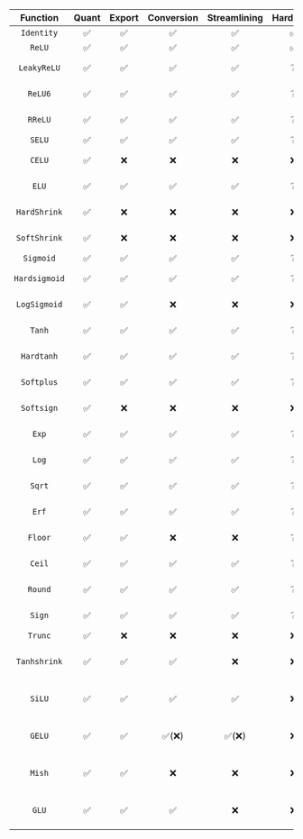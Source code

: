 
|            Function            | Quant | Export | Conversion | Streamlining | Hardware |    Issues    | PRs |
|:------------------------------:| :---: | :----: |:----------:| :----------: | :------: |:------------:| :-: |
|            `Identity`          |   ✅   |   ✅    |     ✅      |      ✅       |    ✅     |              |  |
|             `ReLU`             |   ✅   |   ✅    |     ✅      |      ✅       |    ✅     |              |  |
|          `LeakyReLU`           |   ✅   |   ✅    |     ✅      |      ✅       |    ❔     |              | https://github.com/fastmachinelearning/qonnx/pull/133, https://github.com/Xilinx/finn/pull/1030 |
|            `ReLU6`             |   ✅   |   ✅    |     ✅      |      ✅       |    ❔     |              | https://github.com/fastmachinelearning/qonnx/pull/133, https://github.com/Xilinx/finn/pull/1030 |
|            `RReLU`             |   ✅   |   ✅    |     ✅      |      ✅       |    ❔     |              | https://github.com/fastmachinelearning/qonnx/pull/133, https://github.com/Xilinx/finn/pull/1030 |
|             `SELU`             |   ✅   |   ✅    |     ✅      |      ✅       |    ❔     |              | https://github.com/Xilinx/finn/pull/1030    |
|             `CELU`             |   ✅   |   ❌    |     ❌      |      ❌       |    ❌     | Opset >= 12  | https://github.com/fastmachinelearning/qonnx/pull/133, https://github.com/Xilinx/finn/pull/1030 |
|             `ELU`              |   ✅   |   ✅    |     ✅      |      ✅       |    ❔     |              | https://github.com/fastmachinelearning/qonnx/pull/133, https://github.com/Xilinx/finn/pull/1030 |
|          `HardShrink`          |   ✅   |   ❌    |     ❌      |      ❌       |    ❌     | Messy Export |  |
|          `SoftShrink`          |   ✅   |   ❌    |     ❌      |      ❌       |    ❌     | Messy Export |  |
|           `Sigmoid`            |   ✅   |   ✅    |     ✅      |      ✅       |    ❔     |              | https://github.com/Xilinx/finn/pull/1030 |
|         `Hardsigmoid`          |   ✅   |   ✅    |     ✅      |      ✅       |    ❔     |              | https://github.com/fastmachinelearning/qonnx/pull/133, https://github.com/Xilinx/finn/pull/1030 |
|          `LogSigmoid`          |   ✅   |   ✅    |     ❌      |      ❌       |    ❌     |  Composite   | https://github.com/fastmachinelearning/qonnx/pull/133, https://github.com/Xilinx/finn/pull/1030 |
|             `Tanh`             |   ✅   |   ✅    |     ✅      |      ✅       |    ❔     |              | https://github.com/fastmachinelearning/qonnx/pull/133, https://github.com/Xilinx/finn/pull/1030 |
|           `Hardtanh`           |   ✅   |   ✅    |     ✅      |      ✅       |    ❔     |              | https://github.com/fastmachinelearning/qonnx/pull/133, https://github.com/Xilinx/finn/pull/1030 |
|           `Softplus`           |   ✅   |   ✅    |     ✅      |      ✅       |    ❔     |              | https://github.com/fastmachinelearning/qonnx/pull/133, https://github.com/Xilinx/finn/pull/1030 |
|           `Softsign`           |   ✅   |   ❌    |     ❌      |      ❌       |    ❌     | Messy Export |  |
|             `Exp`              |   ✅   |   ✅    |     ✅      |      ✅       |    ❔     |              | https://github.com/fastmachinelearning/qonnx/pull/133, https://github.com/Xilinx/finn/pull/1030 |
|             `Log`              |   ✅   |   ✅    |     ✅      |      ✅       |    ❔     |    Domain    | https://github.com/fastmachinelearning/qonnx/pull/133, https://github.com/Xilinx/finn/pull/1030 |
|             `Sqrt`             |   ✅   |   ✅    |     ✅      |      ✅       |    ❔     |    Domain    | https://github.com/fastmachinelearning/qonnx/pull/133, https://github.com/Xilinx/finn/pull/1030 |
|             `Erf`              |   ✅   |   ✅    |     ✅      |      ✅       |    ❔     |              | https://github.com/fastmachinelearning/qonnx/pull/133, https://github.com/Xilinx/finn/pull/1030 |
|            `Floor`             |   ✅   |   ✅    |     ❌      |      ❌       |    ❔     | Verification | https://github.com/fastmachinelearning/qonnx/pull/133, https://github.com/Xilinx/finn/pull/1030 |
|             `Ceil`             |   ✅   |   ✅    |     ✅      |      ✅       |    ❔     |              | https://github.com/fastmachinelearning/qonnx/pull/133, https://github.com/Xilinx/finn/pull/1030 |
|            `Round`             |   ✅   |   ✅    |     ✅      |      ✅       |    ❔     |              | https://github.com/fastmachinelearning/qonnx/pull/133, https://github.com/Xilinx/finn/pull/1030 |
|             `Sign`             |   ✅   |   ✅    |     ✅      |      ✅       |    ❔     |              | https://github.com/fastmachinelearning/qonnx/pull/133, https://github.com/Xilinx/finn/pull/1030 |
|            `Trunc`             |   ✅   |   ❌    |     ❌      |      ❌       |    ❌     |  No Export   |  |
|          `Tanhshrink`          |   ✅   |   ✅    |     ✅      |      ❌       |    ❌     |  Composite   | https://github.com/fastmachinelearning/qonnx/pull/133, https://github.com/Xilinx/finn/pull/1030, https://github.com/Xilinx/finn/pull/1040    |
|             `SiLU`             |   ✅   |   ✅    |     ✅      |      ✅       |    ❌     |  Composite   | https://github.com/fastmachinelearning/qonnx/pull/133, https://github.com/Xilinx/finn/pull/1030, https://github.com/Xilinx/finn/pull/1040    |
|             `GELU`             |   ✅   |   ✅    |    ✅(❌)   |      ✅(❌)   |    ❌     |  Composite   | https://github.com/fastmachinelearning/qonnx/pull/133, https://github.com/Xilinx/finn/pull/1030, https://github.com/Xilinx/finn/pull/1040    |
|             `Mish`             |   ✅   |   ✅    |     ❌      |      ❌       |    ❌     |  Composite   | https://github.com/fastmachinelearning/qonnx/pull/133, https://github.com/Xilinx/finn/pull/1030, https://github.com/Xilinx/finn/pull/1040    |
|             `GLU`              |   ✅   |   ✅    |     ✅      |      ❌       |    ❌     |  Composite   | https://github.com/fastmachinelearning/qonnx/pull/133, https://github.com/Xilinx/finn/pull/1030, https://github.com/Xilinx/finn/pull/1040    |
